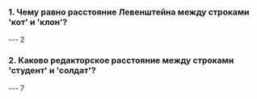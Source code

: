 <h3>1. Чему равно расстояние Левенштейна между строками 'кот' и 'клон'?</h3>
--- 2

<h3>2. Каково редакторское расстояние между строками 'студент' и 'солдат'?</h3>
--- 7